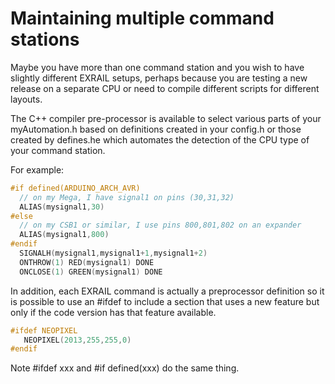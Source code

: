 # Maintaining multiple command stations

Maybe you have more than one command station and you wish to have slightly different EXRAIL setups, perhaps because you are testing a new release on a separate CPU or need to compile different scripts for different layouts.

The C++ compiler pre-processor is available to select various parts of your myAutomation.h based on definitions created in your config.h or those created by defines.he which automates the detection of the CPU type of your command station.

For example:

```cpp
#if defined(ARDUINO_ARCH_AVR)
  // on my Mega, I have signal1 on pins (30,31,32)
  ALIAS(mysignal1,30)
#else 
  // on my CSB1 or similar, I use pins 800,801,802 on an expander
  ALIAS(mysignal1,800)
#endif
  SIGNALH(mysignal1,mysignal1+1,mysignal1+2)
  ONTHROW(1) RED(mysignal1) DONE
  ONCLOSE(1) GREEN(mysignal1) DONE
```

In addition, each EXRAIL command is actually a preprocessor definition so it is possible to use an #ifdef to include a section that uses a new feature but only if the code version has that feature available.

```cpp
#ifdef NEOPIXEL
   NEOPIXEL(2013,255,255,0)
#endif   
```

Note #ifdef xxx and #if defined(xxx) do the same thing.
